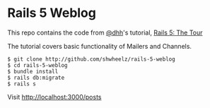 # Rails 5 Weblog

This repo contains the code from [@dhh](https://twitter.com/dhh)'s tutorial, [Rails 5: The Tour](https://www.youtube.com/watch?v=OaDhY_y8WTo)

The tutorial covers basic functionality of Mailers and Channels.

```
$ git clone http://github.com/shwheelz/rails-5-weblog
$ cd rails-5-weblog
$ bundle install
$ rails db:migrate
$ rails s
```

Visit [http://localhost:3000/posts](http://localhost:3000/posts)
